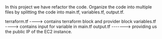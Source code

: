 In this project we have refactor the code.
    Organize the code into multiple files by splitting the code into main.tf, variables.tf, output.tf.

terraform.tf ---->  contains terraform block and provider block
variables.tf ---->  contains input for variable in main.tf
output.tf ------->  providing us the public IP of the EC2 instance.